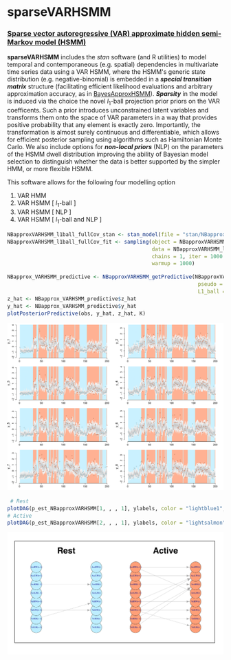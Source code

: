 # sparseVARHSMM
###  <ins>Sparse vector autoregressive (VAR) approximate hidden semi-Markov model (HSMM)<ins>

**sparseVARHSMM** includes the *stan* software (and R utilities) to model temporal and contemporaneous (e.g. spatial) dependencies in multivariate time series data using a VAR HSMM, where the HSMM's generic state distribution (e.g. negative-binomial) is embedded in a ***special transition matrix*** structure (facilitating efficient likelihood evaluations and arbitrary approximation accuracy, as in [BayesApproxHSMM](https://github.com/Beniamino92/BayesianApproxHSMM/)). ***Sparsity*** in the model is induced via the choice  the novel $l_1$-ball projection prior priors on the VAR coefficents. Such a prior introduces unconstrained latent variables and transforms them onto the space of VAR parameters in a way that provides positive probability that any element is exactly zero. Importantly, the transformation is almost surely continuous and differentiable, which allows for efficient posterior sampling using algorithms such as Hamiltonian Monte Carlo. We also include options for ***non-local priors*** (NLP) on the parameters of the HSMM dwell distribution improving the ability of Bayesian model selection to distinguish whether the data is better supported by the simpler HMM, or more flexible HSMM. 

This software allows for the following four modelling option 

1. VAR HMM
2. VAR HSMM [ $l_1$-ball ]
3. VAR HSMM [ NLP ]
4. VAR HSMM [ $l_1$-ball  and NLP ]
  


```r
NBapproxVARHSMM_l1ball_fullCov_stan <- stan_model(file = "stan/NBapproxVARHSMM_l1ball_fullCov_priorLaplace.stan")
NBapproxVARHSMM_l1ball_fullCov_fit <- sampling(object = NBapproxVARHSMM_sparse_l1ball_fullCov_stan,
                                               data = NBapproxVARHSMM_l1ball_fullCov_data, seed = 123, 
                                               chains = 1, iter = 1000 + N_MCMC, 
                                               warmup = 1000)  
```

```r
NBapprox_VARHSMM_predictive <- NBapproxVARHSMM_getPredictive(NBapproxVARHSMM_l1ball_fullCov_fit , m, obs, 
                                                              pseudo = FALSE, 
                                                              L1_ball = TRUE, ndraw = 50)
z_hat <- NBapprox_VARHSMM_predictive$z_hat
y_hat <- NBapprox_VARHSMM_predictive$y_hat
plotPosteriorPredictive(obs, y_hat, z_hat, K)
```
         
<p align="center">
<img src="https://github.com/Beniamino92/sparseVARHSMM/blob/main/figures/postpred_training.png" width="700" heigth="100"/> 
</p>
  
```r
 # Rest
plotDAG(p_est_NBapproxVARHSMM[1, , , 1], ylabels, color = "lightblue1", main = "Rest")
# Active
plotDAG(p_est_NBapproxVARHSMM[2, , , 1], ylabels, color = "lightsalmon", main = "Active")
```
  
  
<p align="center">
<img src="https://github.com/Beniamino92/sparseVARHSMM/blob/main/figures/DAGactive.png" width="600" heigth="600"/> 
</p>
  

<!-- In the application of this research, we consider multivariate time series data that arise from a study on human gesture phase segmentation based on sensor data. As a segmentation exercise, We aim to model the data to identify periods of rest and active gesturing.  -->

